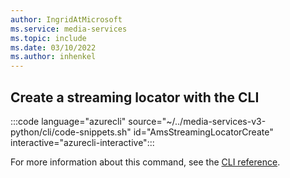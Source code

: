 ```yaml
---
author: IngridAtMicrosoft
ms.service: media-services 
ms.topic: include
ms.date: 03/10/2022
ms.author: inhenkel
---
```


## Create a streaming locator with the CLI

:::code language="azurecli" source="~/../media-services-v3-python/cli/code-snippets.sh" id="AmsStreamingLocatorCreate" interactive="azurecli-interactive":::

For more information about this command, see the [CLI reference](/cli/azure/ams/streaming-locator?view=azure-cli-latest#az-ams-streaming-locator-create).
